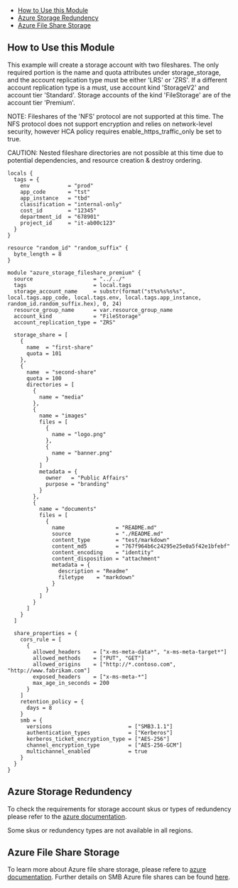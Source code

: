 - [How to Use this Module](#how-to-use-this-module)
- [Azure Storage Redundency](#azure-storage-redundency)
- [Azure File Share Storage](#azure-file-share-storage)

## How to Use this Module

This example will create a storage account with two fileshares. The only required portion is the name and quota attributes under storage_storage, and the account replication type must be either 'LRS' or 'ZRS'. If a different account replication type is a must, use account kind 'StorageV2' and account tier 'Standard'. Storage accounts of the kind 'FileStorage' are of the account tier 'Premium'.

NOTE: Fileshares of the 'NFS' protocol are not supported at this time. The NFS protocol does not support encryption and relies on network-level security, however HCA policy requires enable_https_traffic_only be set to true.

CAUTION: Nested fileshare directories are not possible at this time due to potential dependencies, and resource creation & destroy ordering. 

```hcl
locals {
  tags = {
    env            = "prod"
    app_code       = "tst"
    app_instance   = "tbd"
    classification = "internal-only"
    cost_id        = "12345"
    department_id  = "678901"
    project_id     = "it-ab00c123"
  }
}

resource "random_id" "random_suffix" {
  byte_length = 8
}

module "azure_storage_fileshare_premium" {
  source                   = "../../"
  tags                     = local.tags
  storage_account_name     = substr(format("st%s%s%s%s", local.tags.app_code, local.tags.env, local.tags.app_instance, random_id.random_suffix.hex), 0, 24)
  resource_group_name      = var.resource_group_name
  account_kind             = "FileStorage"
  account_replication_type = "ZRS"

  storage_share = [
    {
      name  = "first-share"
      quota = 101
    },
    {
      name  = "second-share"
      quota = 100
      directories = [
        {
          name = "media"
        },
        {
          name = "images"
          files = [
            {
              name = "logo.png"
            },
            {
              name = "banner.png"
            }
          ]
          metadata = {
            owner   = "Public Affairs"
            purpose = "branding"
          }
        },
        {
          name = "documents"
          files = [
            {
              name                = "README.md"
              source              = "./README.md"
              content_type        = "test/markdown"
              content_md5         = "767f964b6c24295e25e0a5f42e1bfebf"
              content_encoding    = "identity"
              content_disposition = "attachment"
              metadata = {
                description = "Readme"
                filetype    = "markdown"
              }
            }
          ]
        }
      ]
    }
  ]

  share_properties = {
    cors_rule = [
      {
        allowed_headers    = ["x-ms-meta-data*", "x-ms-meta-target*"]
        allowed_methods    = ["PUT", "GET"]
        allowed_origins    = ["http://*.contoso.com", "http://www.fabrikam.com"]
        exposed_headers    = ["x-ms-meta-*"]
        max_age_in_seconds = 200
      }
    ]
    retention_policy = {
      days = 8
    }
    smb = {
      versions                        = ["SMB3.1.1"]
      authentication_types            = ["Kerberos"]
      kerberos_ticket_encryption_type = ["AES-256"]
      channel_encryption_type         = ["AES-256-GCM"]
      multichannel_enabled            = true
    }
  }
}
```

## Azure Storage Redundency

To check the requirements for storage account skus or types of redundency please refer to the [azure documentation](https://learn.microsoft.com/en-us/azure/storage/common/storage-redundancy?toc=%2Fazure%2Fstorage%2Fblobs%2Ftoc.json&bc=%2Fazure%2Fstorage%2Fblobs%2Fbreadcrumb%2Ftoc.json#summary-of-redundancy-options).  

Some skus or redundency types are not available in all regions. 

## Azure File Share Storage

To learn more about Azure file share storage, please refere to [azure documentation](https://learn.microsoft.com/en-us/azure/storage/files/storage-files-introduction). Further details on SMB Azure file shares can be found [here](https://learn.microsoft.com/en-us/azure/storage/files/storage-how-to-create-file-share?tabs=azure-portal).
